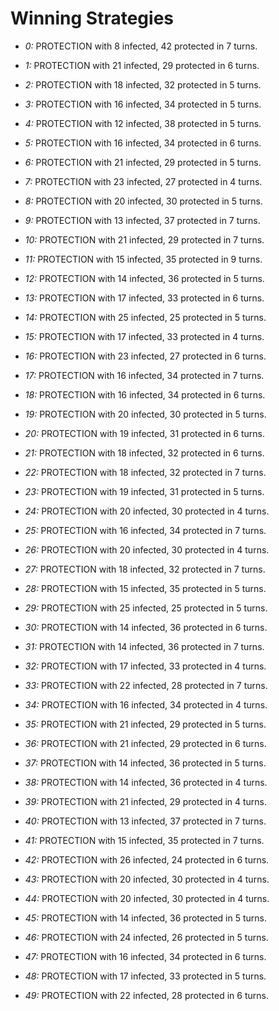 # Winning Strategies

* _0:_ PROTECTION with 8 infected, 42 protected in 7 turns.


* _1:_ PROTECTION with 21 infected, 29 protected in 6 turns.


* _2:_ PROTECTION with 18 infected, 32 protected in 5 turns.


* _3:_ PROTECTION with 16 infected, 34 protected in 5 turns.


* _4:_ PROTECTION with 12 infected, 38 protected in 5 turns.


* _5:_ PROTECTION with 16 infected, 34 protected in 6 turns.


* _6:_ PROTECTION with 21 infected, 29 protected in 5 turns.


* _7:_ PROTECTION with 23 infected, 27 protected in 4 turns.


* _8:_ PROTECTION with 20 infected, 30 protected in 5 turns.


* _9:_ PROTECTION with 13 infected, 37 protected in 7 turns.


* _10:_ PROTECTION with 21 infected, 29 protected in 7 turns.


* _11:_ PROTECTION with 15 infected, 35 protected in 9 turns.


* _12:_ PROTECTION with 14 infected, 36 protected in 5 turns.


* _13:_ PROTECTION with 17 infected, 33 protected in 6 turns.


* _14:_ PROTECTION with 25 infected, 25 protected in 5 turns.


* _15:_ PROTECTION with 17 infected, 33 protected in 4 turns.


* _16:_ PROTECTION with 23 infected, 27 protected in 6 turns.


* _17:_ PROTECTION with 16 infected, 34 protected in 7 turns.


* _18:_ PROTECTION with 16 infected, 34 protected in 6 turns.


* _19:_ PROTECTION with 20 infected, 30 protected in 5 turns.


* _20:_ PROTECTION with 19 infected, 31 protected in 6 turns.


* _21:_ PROTECTION with 18 infected, 32 protected in 6 turns.


* _22:_ PROTECTION with 18 infected, 32 protected in 7 turns.


* _23:_ PROTECTION with 19 infected, 31 protected in 5 turns.


* _24:_ PROTECTION with 20 infected, 30 protected in 4 turns.


* _25:_ PROTECTION with 16 infected, 34 protected in 7 turns.


* _26:_ PROTECTION with 20 infected, 30 protected in 4 turns.


* _27:_ PROTECTION with 18 infected, 32 protected in 7 turns.


* _28:_ PROTECTION with 15 infected, 35 protected in 5 turns.


* _29:_ PROTECTION with 25 infected, 25 protected in 5 turns.


* _30:_ PROTECTION with 14 infected, 36 protected in 6 turns.


* _31:_ PROTECTION with 14 infected, 36 protected in 7 turns.


* _32:_ PROTECTION with 17 infected, 33 protected in 4 turns.


* _33:_ PROTECTION with 22 infected, 28 protected in 7 turns.


* _34:_ PROTECTION with 16 infected, 34 protected in 4 turns.


* _35:_ PROTECTION with 21 infected, 29 protected in 5 turns.


* _36:_ PROTECTION with 21 infected, 29 protected in 6 turns.


* _37:_ PROTECTION with 14 infected, 36 protected in 5 turns.


* _38:_ PROTECTION with 14 infected, 36 protected in 4 turns.


* _39:_ PROTECTION with 21 infected, 29 protected in 4 turns.


* _40:_ PROTECTION with 13 infected, 37 protected in 7 turns.


* _41:_ PROTECTION with 15 infected, 35 protected in 7 turns.


* _42:_ PROTECTION with 26 infected, 24 protected in 6 turns.


* _43:_ PROTECTION with 20 infected, 30 protected in 4 turns.


* _44:_ PROTECTION with 20 infected, 30 protected in 4 turns.


* _45:_ PROTECTION with 14 infected, 36 protected in 5 turns.


* _46:_ PROTECTION with 24 infected, 26 protected in 5 turns.


* _47:_ PROTECTION with 16 infected, 34 protected in 6 turns.


* _48:_ PROTECTION with 17 infected, 33 protected in 5 turns.


* _49:_ PROTECTION with 22 infected, 28 protected in 6 turns.


